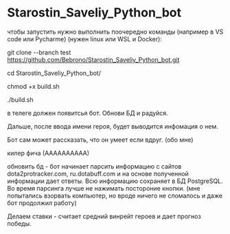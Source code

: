 # Starostin_Saveliy_Python_bot

чтобы запустить нужно выполнить поочередно команды (например в VS code или Pycharme) (нужен linux или WSL и Docker):

git clone --branch test https://github.com/Bebrono/Starostin_Saveliy_Python_bot.git

cd Starostin_Saveliy_Python_bot/

chmod +x build.sh

./build.sh

в телеге должен появитсья бот. Обнови БД и радуйся.

Дальше, после ввода имени героя, будет выводится инфомация о нем.

Бот сам может рассказать, что он умеет если вдруг. (обо мне)

килер фича (АААААААААА)

обновить бд - бот начинает парсить информацию с сайтов dota2protracker.com, ru.dotabuff.com и на основе полученной информации дает ответы. Всю информацию сохраняет в БД PostgreSQL. Во время парсинга лучше не нажимать постороние кнопки. (мне попытались взорвать компьютер, но вроде ничего не сломалось и даже бот продолжил работу)

Делаем ставки - считает средний винрейт героев и дает прогноз победы.
